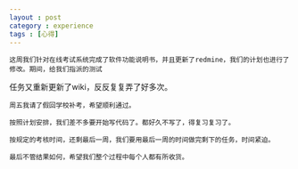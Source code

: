 ```yaml
---
layout : post
category : experience
tags : [心得]
---
```


	这周我们针对在线考试系统完成了软件功能说明书，并且更新了redmine，我们的计划也进行了修改。期间，给我们指派的测试
任务又重新更新了wiki，反反复复弄了好多次。
	
	周五我请了假回学校补考，希望顺利通过。
	
	按照计划安排，我们差不多要开始写代码了。都好久不写了，得复习复习了。
	
	按规定的考核时间，还剩最后一周，我们要用最后一周的时间做完剩下的任务，时间紧迫。
	
	最后不管结果如何，希望我们整个过程中每个人都有所收货。
